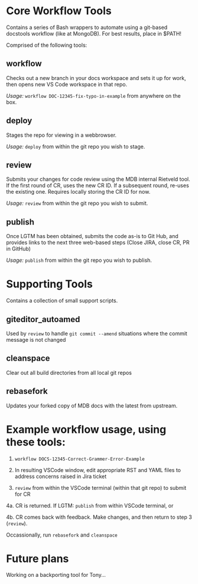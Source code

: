 # Core Workflow Tools
Contains a series of Bash wrappers to automate using a git-based docstools workflow (like at MongoDB). For best results, place in $PATH!

Comprised of the following tools:

## workflow
Checks out a new branch in your docs workspace and sets it up for work, then opens new VS Code workspace in that repo.

_Usage:_ `workflow DOC-12345-fix-typo-in-example` from anywhere on the box.

## deploy
Stages the repo for viewing in a webbrowser.

_Usage:_ `deploy` from within the git repo you wish to stage.

## review
Submits your changes for code review using the MDB internal Rietveld tool. If the first round of CR, uses the new CR ID. If a subsequent round, re-uses the existing one. Requires locally storing the CR ID for now.

_Usage:_ `review` from within the git repo you wish to submit.

## publish
Once LGTM has been obtained, submits the code as-is to Git Hub, and provides links to the next three web-based steps (Close JIRA, close CR, PR in GitHub)

_Usage:_ `publish` from within the git repo you wish to publish.

# Supporting Tools
Contains a collection of small support scripts.

## giteditor_autoamed
Used by `review` to handle `git commit --amend` situations where the commit message is not changed

## cleanspace
Clear out all build directories from all local git repos

## rebasefork
Updates your forked copy of MDB docs with the latest from upstream.

# Example workflow usage, using these tools:

1. `workflow DOCS-12345-Correct-Grammer-Error-Example`

2. In resulting VSCode window, edit appropriate RST and YAML files to address concerns raised in Jira ticket

3. `review` from within the VSCode terminal (within that git repo) to submit for CR

4a. CR is returned. If LGTM: `publish` from within VSCode terminal, or

4b. CR comes back with feedback. Make changes, and then return to step 3 (`review`).

Occassionally, run `rebasefork` and `cleanspace`

# Future plans
Working on a backporting tool for Tony...

